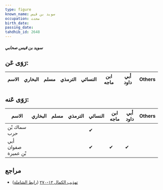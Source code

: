 ```yaml
---
type: figure
known_name: سويد بن قيس
occupation: محدث
birth_date:
passing_date:
tahdhib_id: 2648
---
```

##### سويد بن قيس صحابي

## رَوَى عَن:
| الاسم | البخاري | مسلم | الترمذي | النسائي | ابن ماجه | أبي داود | Others |
| ----- | ------- | ---- | ------- | ------- | -------- | -------- | ------ |
## رَوَى عَنه:
| الاسم               | البخاري | مسلم | الترمذي | النسائي | ابن ماجه | أبي داود | Others |
| ------------------- | ------- | ---- | ------- | ------- | -------- | -------- | ------ |
| سماك بْن حرب        |         |      |         | ✔       |          |          |        |
| أبي صفوان بْن عميرة |         |      |         | ✔       | ✔        | ✔        |        |
## مراجع
- [تهذيب الكمال ١٢-٢٧٠](obsidian://open?vault=Tahdhib-al-Kamal&file=Figures/٢٦٤٨-سويد%20بن%20قيس%20صحابي) ([رابط الشاملة](https://shamela.ws/book/3722/6043))